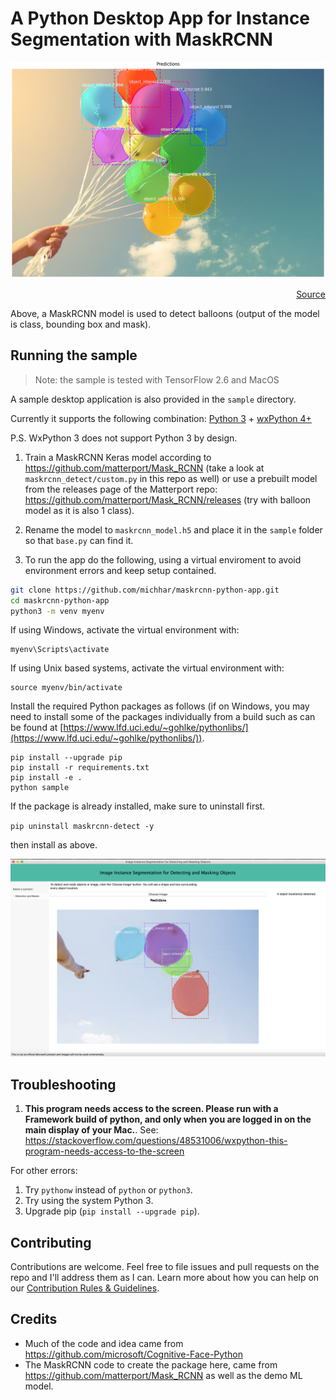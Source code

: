 # A Python Desktop App for Instance Segmentation with MaskRCNN

![](./assets/detected.png)
<div align="right"><a href="https://nypost.com/2019/01/20/releasing-balloons-in-east-hampton-could-cost-you-jail-time/" target="_blank">Source</a></div>

Above, a MaskRCNN model is used to detect balloons (output of the model is class, bounding box and mask).

## Running the sample

> Note: the sample is tested with TensorFlow 2.6 and MacOS

A sample desktop application is also provided in the `sample` directory.

Currently it supports the following combination: [Python 3](https://www.python.org/downloads/) + [wxPython 4+](https://pypi.python.org/pypi/wxPython)

P.S. WxPython 3 does not support Python 3 by design.

1. Train a MaskRCNN Keras model according to https://github.com/matterport/Mask_RCNN (take a look at `maskrcnn_detect/custom.py` in this repo as well) or use a prebuilt model from the releases page of the Matterport repo: https://github.com/matterport/Mask_RCNN/releases (try with balloon model as it is also 1 class).

2. Rename the model to `maskrcnn_model.h5` and place it in the `sample` folder so that `base.py` can find it.

2. To run the app do the following, using a virtual enviroment to avoid environment errors and keep setup contained.

```bash
git clone https://github.com/michhar/maskrcnn-python-app.git
cd maskrcnn-python-app
python3 -m venv myenv
```

If using Windows, activate the virtual environment with:
```
myenv\Scripts\activate
```

If using Unix based systems, activate the virtual environment with:
```
source myenv/bin/activate
```

Install the required Python packages as follows (if on Windows, you may need to install some of the packages individually from a build such as can be found at [https://www.lfd.uci.edu/~gohlke/pythonlibs/](https://www.lfd.uci.edu/~gohlke/pythonlibs/)).

```
pip install --upgrade pip
pip install -r requirements.txt
pip install -e .
python sample
```

If the package is already installed, make sure to uninstall first.

`pip uninstall maskrcnn-detect -y`

then install as above.

![Sample app](./assets/app_screenshot.png)

## Troubleshooting

1. __This program needs access to the screen. Please run with a Framework build of python, and only when you are logged in on the main display of your Mac.__.  See:  https://stackoverflow.com/questions/48531006/wxpython-this-program-needs-access-to-the-screen

For other errors:

1.  Try `pythonw` instead of `python` or `python3`.
2.  Try using the system Python 3.
3.  Upgrade pip (`pip install --upgrade pip`).

## Contributing

Contributions are welcome. Feel free to file issues and pull requests on the repo and I'll address them as I can. Learn more about how you can help on our [Contribution Rules & Guidelines](/CONTRIBUTING.md).


## Credits

* Much of the code and idea came from https://github.com/microsoft/Cognitive-Face-Python
* The MaskRCNN code to create the package here, came from https://github.com/matterport/Mask_RCNN as well as the demo ML model.


